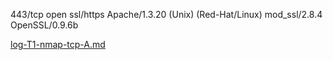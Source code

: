 443/tcp   open  ssl/https   Apache/1.3.20 (Unix)  (Red-Hat/Linux) mod_ssl/2.8.4 OpenSSL/0.9.6b

[log-T1-nmap-tcp-A.md](./logs-T1/log-T1-nmap-tcp-A.md)
